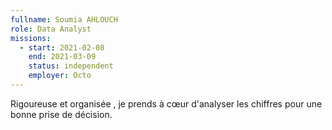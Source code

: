 ```yaml
---
fullname: Soumia AHLOUCH
role: Data Analyst
missions:
  - start: 2021-02-08
    end: 2021-03-09
    status: independent
    employer: Octo
---
```


Rigoureuse et organisée , je prends à cœur d'analyser les chiffres pour une bonne prise de décision. 
